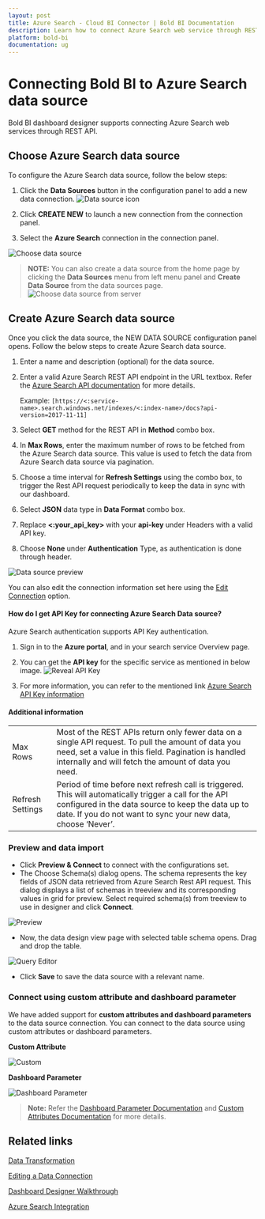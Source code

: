 ```yaml
---
layout: post
title: Azure Search - Cloud BI Connector | Bold BI Documentation
description: Learn how to connect Azure Search web service through REST API endpoint with cloud-hosted Bold BI and create data source for widget configuration.
platform: bold-bi
documentation: ug
---
```


# Connecting Bold BI to Azure Search data source

Bold BI dashboard designer supports connecting Azure Search web services through REST API.

## Choose Azure Search data source
To configure the Azure Search data source, follow the below steps:

1. Click the **Data Sources** button in the configuration panel to add a new data connection.
![Data source icon](/static/assets/working-with-datasource/data-connectors/images/common/DataSourcesIcon.png)

2. Click **CREATE NEW** to launch a new connection from the connection panel.
3. Select the **Azure Search** connection in the connection panel.

![Choose data source](/static/assets/working-with-datasource/data-connectors/images/Azuresearch/ChooseDS.png)

> **NOTE:**  You can also create a data source from the home page by clicking the **Data Sources** menu from left menu panel and **Create Data Source** from the data sources page.
     ![Choose data source from server](/static/assets/working-with-datasource/data-connectors/images/Azuresearch/ChooseDS_server.png)

## Create Azure Search data source
Once you click the data source, the NEW DATA SOURCE configuration panel opens. Follow the below steps to create Azure Search data source.
1. Enter a name and description (optional) for the data source.
2. Enter a valid Azure Search REST API endpoint in the URL textbox. Refer the [Azure Search API documentation](https://docs.microsoft.com/en-us/azure/search/search-get-started-postman) for more details.

     Example: `[https://<:service-name>.search.windows.net/indexes/<:index-name>/docs?api-version=2017-11-11]`

3. Select **GET** method for the REST API in **Method** combo box.
4. In **Max Rows**, enter the maximum number of rows to be fetched from the Azure Search data source. This value is used to fetch the data from Azure Search data source via pagination.
5. Choose a time interval for **Refresh Settings** using the combo box, to trigger the Rest API request periodically to keep the data in sync with our dashboard.  
6. Select **JSON** data type in **Data Format** combo box.
7. Replace **<:your_api_key>** with your **api-key** under Headers with a valid API key.
8. Choose **None** under **Authentication** Type, as authentication is done through header.

![Data source preview](/static/assets/working-with-datasource/data-connectors/images/Azuresearch/DataSourcesView.png)

You can also edit the connection information set here using the [Edit Connection](/working-with-data-sources/editing-a-data-connection/) option.

#### How do I get API Key for connecting Azure Search Data source?

Azure Search authentication supports API Key authentication.

1. Sign in to the **Azure portal**, and in your search service Overview page.

2. You can get the **API key** for the specific service as mentioned in below image.
![Reveal API Key](/static/assets/working-with-datasource/data-connectors/images/Azuresearch/APIKey.png)
3. For more information, you can refer to the mentioned link [Azure Search API Key information](https://docs.microsoft.com/en-us/azure/search/search-security-api-keys)

#### Additional information
<table width="600">
<tr>
<td>
Max Rows
</td>
<td>
Most of the REST APIs return only fewer data on a single API request. To pull the amount of data you need, set a value in this field.  
Pagination is handled internally and will fetch the amount of data you need.
</td>
</tr>
<tr>
<td>
Refresh Settings
</td>
<td>
Period of time before next refresh call is triggered. This will automatically trigger a call for the API configured in the data source to keep the data up to date. If you do not want to sync your new data, choose ‘Never’.
</td>
</tr>
</table>

### Preview and data import
* Click **Preview & Connect** to connect with the configurations set.
* The Choose Schema(s) dialog opens. The schema represents the key fields of JSON data retrieved from Azure Search Rest API request. This dialog displays a list of schemas in treeview and its corresponding values in grid for preview. Select required schema(s) from treeview to use in designer and click **Connect**.

 ![Preview](/static/assets/working-with-datasource/data-connectors/images/common/Preview.png)

* Now, the data design view page with selected table schema opens. Drag and drop the table.
  
 ![Query Editor](/static/assets/working-with-datasource/data-connectors/images/common/QueryEditor.png)

* Click **Save** to save the data source with a relevant name.

### Connect using custom attribute and dashboard parameter

We have added support for **custom attributes and dashboard parameters** to the data source connection. You can connect to the data source using custom attributes or dashboard parameters.

**Custom Attribute**

![Custom](/static/assets/working-with-datasource/data-connectors/images/Azuresearch/Custom.png)

**Dashboard Parameter**

![Dashboard Parameter](/static/assets/working-with-datasource/data-connectors/images/Azuresearch/Dashboardparameter.png)

>**Note:** Refer the [Dashboard Parameter Documentation](https://help.boldbi.com/working-with-data-sources/dashboard-parameter/) and [Custom Attributes Documentation](https://help.boldbi.com/working-with-data-sources/configuring-custom-attribute/) for more details.

## Related links

[Data Transformation](/working-with-data-sources/data-modeling/joining-table/)

[Editing a Data Connection](/working-with-data-sources/editing-a-data-connection/)   

[Dashboard Designer Walkthrough](/getting-started/creating-dashboard/)

[Azure Search Integration](https://www.boldbi.com/integrations/azure-cognitive-search)